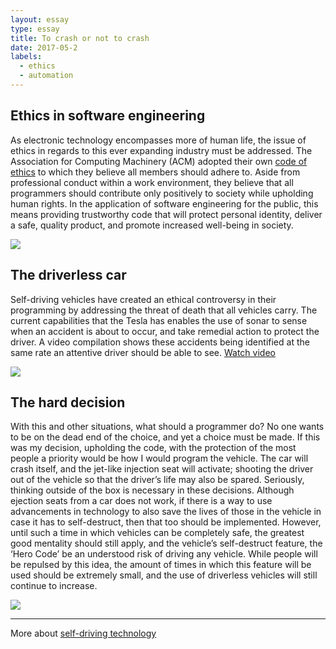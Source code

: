 ```yaml
---
layout: essay
type: essay
title: To crash or not to crash
date: 2017-05-2
labels:
  - ethics
  - automation
---
```


## Ethics in software engineering

As electronic technology encompasses more of human life, the issue of ethics in regards to this ever expanding industry must be addressed.
The Association for Computing Machinery (ACM) adopted their own <a href="http://www.acm.org/about/se-code">code of ethics</a> to which they believe all members should adhere to. Aside from professional conduct within a work environment, they believe that all programmers should contribute only positively to society while upholding human rights. In the application of software engineering for the public, this means providing trustworthy code that will protect personal identity, deliver a safe, quality product, and promote increased well-being in society. 

<img class="ui medium left floated image" src="https://s.yimg.com/ny/api/res/1.2/d7aVvTdZYr45VpZ24qwLdg--/YXBwaWQ9aGlnaGxhbmRlcjtzbT0x/http://l.yimg.com/cd/resizer/2.0/original/HPxse2e00siqKYsXh1S3EFRi5sU">

## The driverless car

Self-driving vehicles have created an ethical controversy in their programming by addressing the threat of death that all vehicles carry. The current capabilities that the Tesla has enables the use of sonar to sense when an accident is about to occur, and take remedial action to protect the driver. 
A video compilation shows these accidents being identified at the same rate an attentive driver should be able to see. <a href="https://www.youtube.com/watch?v=WZ-d9k6JFA8"> Watch video</a>


<img class="ui medium right floated image" src="https://o.aolcdn.com/images/dims?quality=100&image_uri=http%3A%2F%2Fo.aolcdn.com%2Fhss%2Fstorage%2Fmidas%2F8a608924ef869de2eefc70a875e36ccb%2F205096662%2Fuber-self-driving-crash-fresco-news-ed.jpg&client=cbc79c14efcebee57402&signature=2bf6754b3a0e51cf48153f743bc143aa20cc4bd0">


## The hard decision

With this and other situations, what should a programmer do? No one wants to be on the dead end of the choice, and yet a choice must be made. If this was my decision, upholding the code, with the protection of the most people a priority would be how I would program the vehicle. The car will crash itself, and the jet-like injection seat will activate; shooting the driver out of the vehicle so that the driver’s life may also be spared. Seriously, thinking outside of the box is necessary in these decisions. Although ejection seats from a car does not work, if there is a way to use advancements in technology to also save the lives of those in the vehicle in case it has to self-destruct, then that too should be implemented. However, until such a time in which vehicles can be completely safe, the greatest good mentality should still apply, and the vehicle’s self-destruct feature, the ‘Hero Code’ be an understood risk of driving any vehicle. While people will be repulsed by this idea, the amount of times in which this feature will be used should be extremely small, and the use of driverless vehicles will still continue to increase.

<img class="ui medium right floated image" src="https://i.ytimg.com/vi/SPOFPj8iou8/hqdefault.jpg">

<hr>

More about <a href="https://www.theguardian.com/technology/2015/sep/13/self-driving-cars-bmw-google-2020-driving">self-driving technology</a>

</hr>
